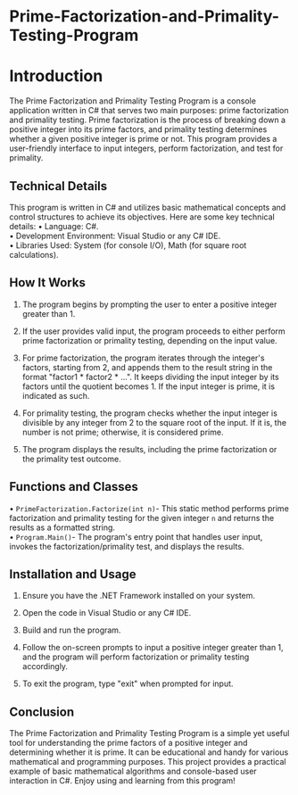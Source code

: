 # Prime-Factorization-and-Primality-Testing-Program

# Introduction
The Prime Factorization and Primality Testing Program is a console application written in C# that serves two main purposes: prime factorization and primality testing. Prime factorization is the process of breaking down a positive integer into its prime factors, and primality testing determines whether a given positive integer is prime or not. This program provides a user-friendly interface to input integers, perform factorization, and test for primality.

## Technical Details
This program is written in C# and utilizes basic mathematical concepts and control structures to achieve its objectives. Here are some key technical details:
• Language: C#.<br />
• Development Environment: Visual Studio or any C# IDE.<br />
• Libraries Used: System (for console I/O), Math (for square root calculations).<br />

## How It Works
1. The program begins by prompting the user to enter a positive integer greater than 1.

2. If the user provides valid input, the program proceeds to either perform prime factorization or primality testing, depending on the input value.

3. For prime factorization, the program iterates through the integer's factors, starting from 2, and appends them to the result string in the format "factor1 * factor2 * ...". It keeps dividing the input integer by its factors until the quotient becomes 1. If the input integer is prime, it is indicated as such.

4. For primality testing, the program checks whether the input integer is divisible by any integer from 2 to the square root of the input. If it is, the number is not prime; otherwise, it is considered prime.

5. The program displays the results, including the prime factorization or the primality test outcome.

## Functions and Classes
• `PrimeFactorization.Factorize(int n)`- This static method performs prime factorization and primality testing for the given integer `n` and returns the results as a formatted string.<br />
• `Program.Main()`- The program's entry point that handles user input, invokes the factorization/primality test, and displays the results.<br />

## Installation and Usage
1. Ensure you have the .NET Framework installed on your system.

2. Open the code in Visual Studio or any C# IDE.

3. Build and run the program.

4. Follow the on-screen prompts to input a positive integer greater than 1, and the program will perform factorization or primality testing accordingly.

5. To exit the program, type "exit" when prompted for input.

## Conclusion
The Prime Factorization and Primality Testing Program is a simple yet useful tool for understanding the prime factors of a positive integer and determining whether it is prime. It can be educational and handy for various mathematical and programming purposes. This project provides a practical example of basic mathematical algorithms and console-based user interaction in C#. Enjoy using and learning from this program!
